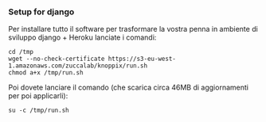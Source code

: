 ### Setup for django

Per installare tutto il software per trasformare la vostra
penna in ambiente di sviluppo django + Heroku lanciate i comandi:

	cd /tmp
	wget --no-check-certificate https://s3-eu-west-1.amazonaws.com/zuccalab/knoppix/run.sh
	chmod a+x /tmp/run.sh

Poi dovete lanciare il comando (che scarica circa 46MB di aggiornamenti per poi applicarli):

	su -c /tmp/run.sh


